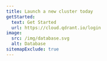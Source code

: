 ```yaml
---
title: Launch a new cluster today
getStarted:
  text: Get Started
  url: https://cloud.qdrant.io/login
image:
  src: /img/database.svg
  alt: Database
sitemapExclude: true
---
```

